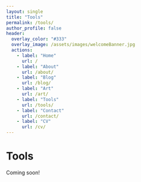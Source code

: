 ```yaml
---
layout: single
title: "Tools"
permalink: /tools/
author_profile: false
header:
  overlay_color: "#333"
  overlay_image: /assets/images/welcomeBanner.jpg
  actions:
    - label: "Home"
      url: /
    - label: "About"
      url: /about/
    - label: "Blog"
      url: /blog/
    - label: "Art"
      url: /art/
    - label: "Tools"
      url: /tools/
    - label: "Contact"
      url: /contact/
    - label: "CV"
      url: /cv/
---
```


# Tools

Coming soon!